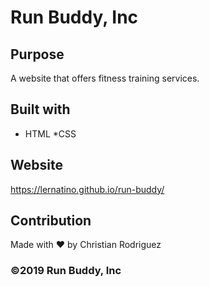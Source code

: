 # Run Buddy, Inc

## Purpose
A website that offers fitness training services.

## Built with
* HTML
*CSS

## Website
https://lernatino.github.io/run-buddy/

## Contribution
Made with ❤️ by Christian Rodriguez

### ©️2019 Run Buddy, Inc 

